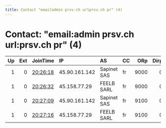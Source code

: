 ```yaml
---
title: Contact "emailadmin prsv.ch urlprsv.ch pr" (4)
---
```


# Contact: "email:admin prsv.ch url:prsv.ch pr" (4)

|   Up |   Ext | JoinTime                                                                                              | IP            | AS          | CC   |   ORp |   Dirp | OS    | Version   | Nickname   |   eFamMembers |
|-----:|------:|:------------------------------------------------------------------------------------------------------|:--------------|:------------|:-----|------:|-------:|:------|:----------|:-----------|--------------:|
|    1 |     0 | [20:26:18](https://nusenu.github.io/OrNetStats/w/relay/CA410AC3B49FFBF7DC05474F747F4E32B2BF1A8F.html) | 45.90.161.142 | Sapinet SAS | fr   |  9000 |      0 | Linux | 0.4.7.10  | prsv       |            66 |
|    1 |     0 | [20:26:32](https://nusenu.github.io/OrNetStats/w/relay/B94D510E3DF9D26984B840AB137CEF5E7D11050A.html) | 45.158.77.29  | FEELB SARL  | fr   |  9000 |      0 | Linux | 0.4.7.10  | prsv       |            66 |
|    1 |     0 | [20:27:09](https://nusenu.github.io/OrNetStats/w/relay/30B68A87020ABEF5EAD87BD0D477F77FE7F4039F.html) | 45.90.161.142 | Sapinet SAS | fr   |  9100 |      0 | Linux | 0.4.7.10  | prsv       |            66 |
|    1 |     0 | [20:27:16](https://nusenu.github.io/OrNetStats/w/relay/FF8F392FD7949B0925479C48F429A6D5AACA5555.html) | 45.158.77.29  | FEELB SARL  | fr   |  9100 |      0 | Linux | 0.4.7.10  | prsv       |            66 |
